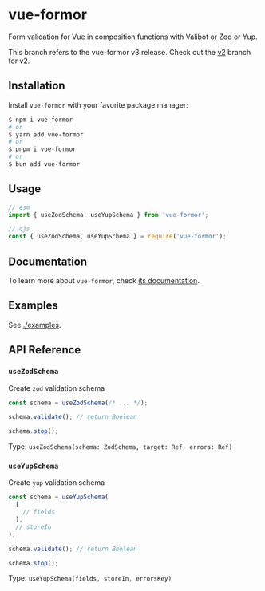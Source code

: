 # vue-formor

Form validation for Vue in composition functions with Valibot or Zod or Yup.

This branch refers to the vue-formor v3 release. Check out the [v2](https://github.com/Vanilla-IceCream/vue-formor/tree/v2) branch for v2.

## Installation

Install `vue-formor` with your favorite package manager:

```sh
$ npm i vue-formor
# or
$ yarn add vue-formor
# or
$ pnpm i vue-formor
# or
$ bun add vue-formor
```

## Usage

```js
// esm
import { useZodSchema, useYupSchema } from 'vue-formor';

// cjs
const { useZodSchema, useYupSchema } = require('vue-formor');
```

## Documentation

To learn more about `vue-formor`, check [its documentation](https://vitesheet.onrender.com/vue-formor/).

## Examples

See [./examples](./examples).

## API Reference

### `useZodSchema`

Create `zod` validation schema

```ts
const schema = useZodSchema(/* ... */);

schema.validate(); // return Boolean

schema.stop();
```

Type: `useZodSchema(schema: ZodSchema, target: Ref, errors: Ref)`

### `useYupSchema`

Create `yup` validation schema

```ts
const schema = useYupSchema(
  [
    // fields
  ],
  // storeIn
);

schema.validate(); // return Boolean

schema.stop();
```

Type: `useYupSchema(fields, storeIn, errorsKey)`
